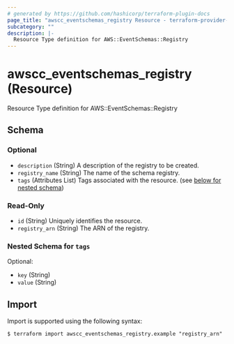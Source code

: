 ```yaml
---
# generated by https://github.com/hashicorp/terraform-plugin-docs
page_title: "awscc_eventschemas_registry Resource - terraform-provider-awscc"
subcategory: ""
description: |-
  Resource Type definition for AWS::EventSchemas::Registry
---
```


# awscc_eventschemas_registry (Resource)

Resource Type definition for AWS::EventSchemas::Registry



<!-- schema generated by tfplugindocs -->
## Schema

### Optional

- `description` (String) A description of the registry to be created.
- `registry_name` (String) The name of the schema registry.
- `tags` (Attributes List) Tags associated with the resource. (see [below for nested schema](#nestedatt--tags))

### Read-Only

- `id` (String) Uniquely identifies the resource.
- `registry_arn` (String) The ARN of the registry.

<a id="nestedatt--tags"></a>
### Nested Schema for `tags`

Optional:

- `key` (String)
- `value` (String)

## Import

Import is supported using the following syntax:

```shell
$ terraform import awscc_eventschemas_registry.example "registry_arn"
```
